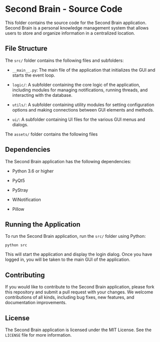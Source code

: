 # Second Brain - Source Code


This folder contains the source code for the Second Brain application. Second Brain is a personal knowledge management system that allows users to store and organize information in a centralized location.


## File Structure
  
The `src/` folder contains the following files and subfolders:


- `__main__.py`: The main file of the application that initializes the GUI and starts the event loop.

- `logic/`: A subfolder containing the core logic of the application, including modules for managing notifications, running threads, and interacting with the database.

- `utils/`: A subfolder containing utility modules for setting configuration options and making connections between GUI elements and methods.

- `ui/`: A subfolder containing UI files for the various GUI menus and dialogs.

The `assets/` folder contains the following files

  
## Dependencies

The Second Brain application has the following dependencies:

- Python 3.6 or higher

- PyQt5

- PyStray

- WiNotification 

- Pillow


## Running the Application


To run the Second Brain application, run the `src/` folder using Python:  

```
python src
```
  
This will start the application and display the login dialog. Once you have logged in, you will be taken to the main GUI of the application.

  

## Contributing

  

If you would like to contribute to the Second Brain application, please fork this repository and submit a pull request with your changes. We welcome contributions of all kinds, including bug fixes, new features, and documentation improvements.

  

## License

  

The Second Brain application is licensed under the MIT License. See the `LICENSE` file for more information.